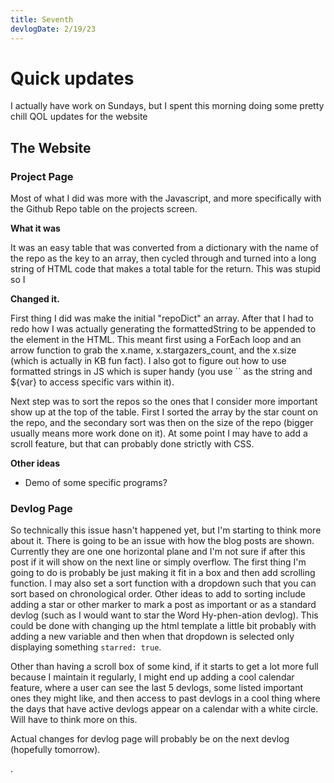 ```yaml
---
title: Seventh
devlogDate: 2/19/23
---
```


# Quick updates
  
I actually have work on Sundays, but I spent this morning doing some pretty chill QOL updates for the website

## The Website

### Project Page
  
Most of what I did was more with the Javascript, and more specifically with the Github Repo table on the projects screen.  
  
**What it was**
  
It was an easy table that was converted from a dictionary with the name of the repo as the key to an array, then cycled through and turned into a long string of HTML code that makes a total table for the return. This was stupid so I  
  
**Changed it.**
  
First thing I did was make the initial "repoDict" an array. After that I had to redo how I was actually generating the formattedString to be appended to the element in the HTML. This meant first using a ForEach loop and an arrow function to grab the x.name, x.stargazers_count, and the x.size (which is actually in KB fun fact). I also got to figure out how to use formatted strings in JS which is super handy (you use `` as the string and ${var} to access specific vars within it).  
  
Next step was to sort the repos so the ones that I consider more important show up at the top of the table. First I sorted the array by the star count on the repo, and the secondary sort was then on the size of the repo (bigger usually means more work done on it). At some point I may have to add a scroll feature, but that can probably done strictly with CSS.

**Other ideas**  
- Demo of some specific programs?

### Devlog Page
  
So technically this issue hasn't happened yet, but I'm starting to think more about it. There is going to be an issue with how the blog posts are shown. Currently they are one one horizontal plane and I'm not sure if after this post if it will show on the next line or simply overflow. The first thing I'm going to do is probably be just making it fit in a box and then add scrolling function. I may also set a sort function with a dropdown such that you can sort based on chronological order. Other ideas to add to sorting include adding a star or other marker to mark a post as important or as a standard devlog (such as I would want to star the Word Hy-phen-ation devlog). This could be done with changing up the html template a little bit probably with adding a new variable and then when that dropdown is selected only displaying something `starred: true`.  
  
Other than having a scroll box of some kind, if it starts to get a lot more full because I maintain it regularly, I might end up adding a cool calendar feature, where a user can see the last 5 devlogs, some listed important ones they might like, and then access to past devlogs in a cool thing where the days that have active devlogs appear on a calendar with a white circle. Will have to think more on this.  
  
Actual changes for devlog page will probably be on the next devlog (hopefully tomorrow).
  
.